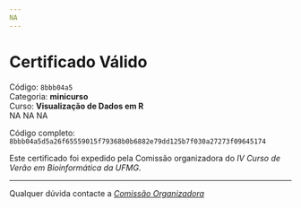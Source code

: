 ```yaml
---
NA
---
```


# Certificado Válido

Código: `8bbb04a5`<br>
Categoria: **minicurso**<br>
Curso: **Visualização de Dados em R**<br>
NA
NA
NA


Código completo: `8bbb04a5d5a26f65559015f79368b0b6882e79dd125b7f030a27273f09645174`


Este certificado foi expedido pela Comissão organizadora do *IV Curso de Verão em Bioinformática da UFMG*.

----

Qualquer dúvida contacte a [_Comissão Organizadora_](<mailto:cursobioinfoufmg@gmail.com$subject=[Certificados]>)

